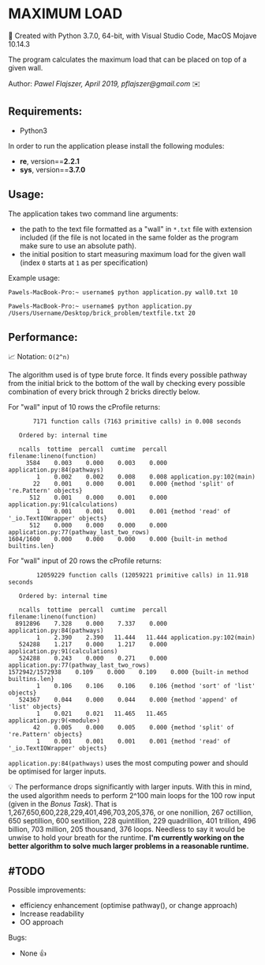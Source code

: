 # MAXIMUM LOAD
:floppy_disk: Created with Python 3.7.0, 64-bit, with Visual Studio Code, MacOS Mojave 10.14.3

The program calculates the maximum load that can be placed on top of a given wall.

Author: _Pawel Flajszer, April 2019, pflajszer@gmail.com_ :envelope:

## Requirements:

- Python3

In order to run the application please install the following modules:
- **re**, version==**2.2.1**
- **sys**, version==**3.7.0**

## Usage:

The application takes two command line arguments:
- the path to the text file formatted as a "wall" in ```*.txt``` file with extension included
  (if the file is not located in the same folder as the program make sure to use an absolute path).
- the initial position to start measuring maximum load for the given wall (index ```0``` starts at ```1``` as per specification)

Example usage:  

	Pawels-MacBook-Pro:~ username$ python application.py wall0.txt 10

	Pawels-MacBook-Pro:~ username$ python application.py /Users/Username/Desktop/brick_problem/textfile.txt 20

## Performance:

:chart_with_upwards_trend: Notation: ```O(2^n)```

The algorithm used is of type brute force. It finds every possible pathway from the initial brick to the bottom of the wall
by checking every possible combination of every brick through 2 bricks directly below.

For "wall" input of 10 rows the cProfile returns:

           7171 function calls (7163 primitive calls) in 0.008 seconds

       Ordered by: internal time

       ncalls  tottime  percall  cumtime  percall filename:lineno(function)
         3584    0.003    0.000    0.003    0.000 application.py:84(pathways)
            1    0.002    0.002    0.008    0.008 application.py:102(main)
           22    0.001    0.000    0.001    0.000 {method 'split' of 're.Pattern' objects}
          512    0.001    0.000    0.001    0.000 application.py:91(calculations)
            1    0.001    0.001    0.001    0.001 {method 'read' of '_io.TextIOWrapper' objects}
          512    0.000    0.000    0.000    0.000 application.py:77(pathway_last_two_rows)
    1604/1600    0.000    0.000    0.000    0.000 {built-in method builtins.len}



For "wall" input of 20 rows the cProfile returns:

	        12059229 function calls (12059221 primitive calls) in 11.918 seconds

       Ordered by: internal time

       ncalls  tottime  percall  cumtime  percall filename:lineno(function)
      8912896    7.328    0.000    7.337    0.000 application.py:84(pathways)
            1    2.390    2.390   11.444   11.444 application.py:102(main)
       524288    1.217    0.000    1.217    0.000 application.py:91(calculations)
       524288    0.243    0.000    0.271    0.000 application.py:77(pathway_last_two_rows)
    1572942/1572938    0.109    0.000    0.109    0.000 {built-in method builtins.len}
            1    0.106    0.106    0.106    0.106 {method 'sort' of 'list' objects}
       524367    0.044    0.000    0.044    0.000 {method 'append' of 'list' objects}
            1    0.021    0.021   11.465   11.465 application.py:9(<module>)
           42    0.005    0.000    0.005    0.000 {method 'split' of 're.Pattern' objects}
            1    0.001    0.001    0.001    0.001 {method 'read' of '_io.TextIOWrapper' objects}

```application.py:84(pathways)``` uses the most computing power and should be optimised for larger inputs.

:bulb: The performance drops significantly with larger inputs. With this in mind, the used algorithm needs to perform
2^100 main loops for the 100 row input (given in the _Bonus Task_). That is 1,267,650,600,228,229,401,496,703,205,376, or
one nonillion, 267 octillion, 650 septillion, 600 sextillion, 228 quintillion, 229 quadrillion, 401 trillion, 496 billion, 703 million, 205 thousand, 376 loops. Needless to say it would be unwise to hold your breath for the runtime.
**I'm currently working on the better algorithm to solve much larger problems in a reasonable runtime.**

## #TODO

Possible improvements:
- efficiency enhancement (optimise pathway(), or change approach)
- Increase readability
- OO approach


Bugs:
- None :+1:


 
